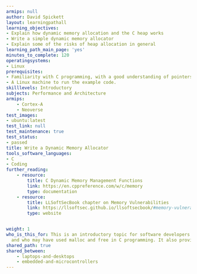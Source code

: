 ```yaml
---
armips: null
author: David Spickett
layout: learningpathall
learning_objectives:
- Explain how dynamic memory allocation and the C heap works
- Write a simple dynamic memory allocator
- Explain some of the risks of heap allocation in general
learning_path_main_page: 'yes'
minutes_to_complete: 120
operatingsystems:
- Linux
prerequisites:
- Familiarity with C programming, with a good understanding of pointers.
- A Linux machine to run the example code.
skilllevels: Introductory
subjects: Performance and Architecture
armips:
    - Cortex-A
    - Neoverse
test_images:
- ubuntu:latest
test_link: null
test_maintenance: true
test_status:
- passed
title: Write a Dynamic Memory Allocator
tools_software_languages:
- C 
- Coding
further_reading:
    - resource:
        title: C Dynamic Memory Management Functions
        link: https://en.cppreference.com/w/c/memory
        type: documentation
    - resource:
        title: LLSoftSecBook chapter on Memory Vulnerabilities
        link: https://llsoftsec.github.io/llsoftsecbook/#memory-vulnerability-based-attacks
        type: website


weight: 1
who_is_this_for: This is an introductory topic for software developers learning about dynamic memory allocation for the first time,
  and who may have used malloc and free in C programming. It also provides a starting point to explore more advanced memory allocation topics.
shared_path: true
shared_between:
    - laptops-and-desktops
    - embedded-and-microcontrollers
---
```

